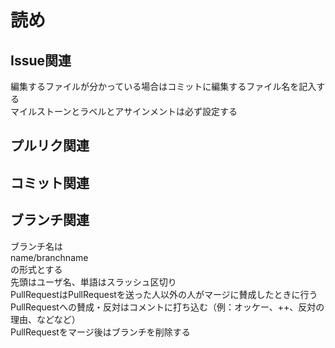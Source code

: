 # 読め  

Issue関連  
----------------------  
編集するファイルが分かっている場合はコミットに編集するファイル名を記入する  
マイルストーンとラベルとアサインメントは必ず設定する  

  
プルリク関連  
-----------------------

コミット関連  
------------------------

ブランチ関連  
--------------------------
ブランチ名は  
name/branchname  
の形式とする  
先頭はユーザ名、単語はスラッシュ区切り  
PullRequestはPullRequestを送った人以外の人がマージに賛成したときに行う  
PullRequestへの賛成・反対はコメントに打ち込む（例：オッケー、++、反対の理由、などなど）  
PullRequestをマージ後はブランチを削除する  
